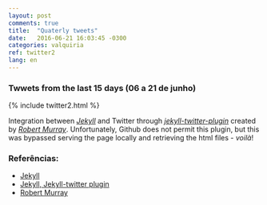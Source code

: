 ```yaml
---
layout: post
comments: true
title:  "Quaterly tweets"
date:   2016-06-21 16:03:45 -0300
categories: valquiria
ref: twitter2
lang: en
---
```

### Twwets from the last 15 days (06 a 21 de junho)

{% include twitter2.html %}

Integration between [_Jekyll_][jekyll] and Twitter through [_jekyll-twitter-plugin_][jekyll-twitter-plugin] created by [_Robert Murray_][murray]. Unfortunately, Github does not permit this plugin, but this was bypassed serving the page locally and retrieving the html files - _voilà_!

### Referências:

- [Jekyll][jekyll]
- [Jekyll, Jekyll-twitter plugin][jekyll-twitter-plugin]
- [Robert Murray][murray]

[jekyll]: https://jekyllrb.com
[jekyll-twitter-plugin]: https://github.com/rob-murray/jekyll-twitter-plugin
[murray]: https://github.com/rob-murray
